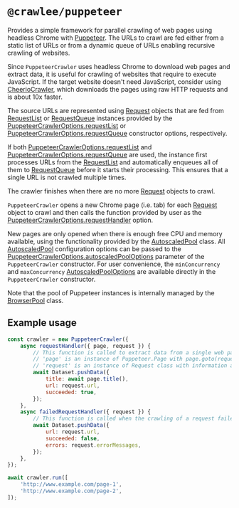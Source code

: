 # `@crawlee/puppeteer`

Provides a simple framework for parallel crawling of web pages using headless Chrome with [Puppeteer](https://github.com/puppeteer/puppeteer). The URLs to crawl are fed either from a static list of URLs or from a dynamic queue of URLs enabling recursive crawling of websites.

Since `PuppeteerCrawler` uses headless Chrome to download web pages and extract data, it is useful for crawling of websites that require to execute JavaScript. If the target website doesn't need JavaScript, consider using [CheerioCrawler](https://crawlee.dev/api/cheerio-crawler/class/CheerioCrawler), which downloads the pages using raw HTTP requests and is about 10x faster.

The source URLs are represented using [Request](https://crawlee.dev/api/core/class/Request) objects that are fed from [RequestList](https://crawlee.dev/api/core/class/RequestList) or [RequestQueue](https://crawlee.dev/api/core/class/RequestQueue) instances provided by the [PuppeteerCrawlerOptions.requestList](https://crawlee.dev/api/puppeteer-crawler/interface/PuppeteerCrawlerOptions#requestList) or [PuppeteerCrawlerOptions.requestQueue](https://crawlee.dev/api/puppeteer-crawler/interface/PuppeteerCrawlerOptions#requestQueue) constructor options, respectively.

If both [PuppeteerCrawlerOptions.requestList](https://crawlee.dev/api/puppeteer-crawler/interface/PuppeteerCrawlerOptions#requestList) and [PuppeteerCrawlerOptions.requestQueue](https://crawlee.dev/api/puppeteer-crawler/interface/PuppeteerCrawlerOptions#requestQueue) are used,
the instance first processes URLs from the [RequestList](https://crawlee.dev/api/core/class/RequestList) and automatically enqueues all of them
to [RequestQueue](https://crawlee.dev/api/core/class/RequestQueue) before it starts their processing. This ensures that a single URL is not crawled multiple times.

The crawler finishes when there are no more [Request](https://crawlee.dev/api/core/class/Request) objects to crawl.

`PuppeteerCrawler` opens a new Chrome page (i.e. tab) for each [Request](https://crawlee.dev/api/core/class/Request) object to crawl
and then calls the function provided by user as the [PuppeteerCrawlerOptions.requestHandler](https://crawlee.dev/api/puppeteer-crawler/interface/PuppeteerCrawlerOptions#requestHandler) option.

New pages are only opened when there is enough free CPU and memory available,
using the functionality provided by the [AutoscaledPool](https://crawlee.dev/api/core/class/AutoscaledPool) class.
All [AutoscaledPool](https://crawlee.dev/api/core/class/AutoscaledPool) configuration options can be passed to the [PuppeteerCrawlerOptions.autoscaledPoolOptions](https://crawlee.dev/api/puppeteer-crawler/interface/PuppeteerCrawlerOptions#autoscaledPoolOptions)
parameter of the `PuppeteerCrawler` constructor. For user convenience, the `minConcurrency` and `maxConcurrency`
[AutoscaledPoolOptions](https://crawlee.dev/api/core/interface/AutoscaledPoolOptions) are available directly in the `PuppeteerCrawler` constructor.

Note that the pool of Puppeteer instances is internally managed by the [BrowserPool](https://github.com/apify/browser-pool) class.

## Example usage

```javascript
const crawler = new PuppeteerCrawler({
    async requestHandler({ page, request }) {
        // This function is called to extract data from a single web page
        // 'page' is an instance of Puppeteer.Page with page.goto(request.url) already called
        // 'request' is an instance of Request class with information about the page to load
        await Dataset.pushData({
            title: await page.title(),
            url: request.url,
            succeeded: true,
        });
    },
    async failedRequestHandler({ request }) {
        // This function is called when the crawling of a request failed too many times
        await Dataset.pushData({
            url: request.url,
            succeeded: false,
            errors: request.errorMessages,
        });
    },
});

await crawler.run([
    'http://www.example.com/page-1',
    'http://www.example.com/page-2',
]);
```
